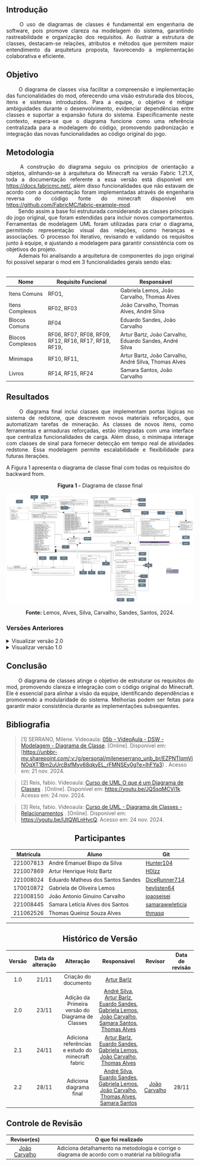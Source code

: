 ## Introdução 
<!--  
- **Apresente o tema do projeto ou estudo;**
- **Busque trazer referências no decorrer do texto;**
- Destaque a relevância do diagrama ou abordagem para a área de aplicação.
- Mencione brevemente os principais aspectos que serão abordados no documento.
-->
<div align="justify">&emsp;&emsp;
O uso de diagramas de classes é fundamental em engenharia de software, pois promove clareza na modelagem do sistema, garantindo rastreabilidade e organização dos requisitos. Ao ilustrar a estrutura de classes, destacam-se relações, atributos e métodos que permitem maior entendimento da arquitetura proposta, favorecendo a implementação colaborativa e eficiente.
</div>

## Objetivo
<!--  
- **Declare o que se pretende alcançar com o diagrama em projetos no geral; Busque referenciar!**
- **Declare o que se pretende alcançar com o diagrama para equipe neste contexto;**
- **Destaque os resultados esperados, como soluções para problemas, melhorias no entendimento ou suporte à tomada de decisões.**
-->
<div align="justify">&emsp;&emsp;
O diagrama de classes visa facilitar a compreensão e implementação das funcionalidades do mod, oferecendo uma visão estruturada dos blocos, itens e sistemas introduzidos. Para a equipe, o objetivo é mitigar ambiguidades durante o desenvolvimento, evidenciar dependências entre classes e suportar a expansão futura do sistema. Especificamente neste contexto, espera-se que o diagrama funcione como uma referência centralizada para a modelagem do código, promovendo padronização e integração das novas funcionalidades ao código original do jogo.
</div>

## Metodologia
<!--  
- **Explique o processo utilizado para desenvolver o trabalho. COMO foi feito?**
- **Descreva as ferramentas, técnicas ou referências utilizadas na construção do diagrama ou solução. Se houver alguma ferramenta específica determinada pela professora, a sugestão é usá-la sendo em qualquer etapa do processo. Podem começar com uma ferramenta que já são familiarizados e depois explorar outras ferramentas.**
- Se desejarem, podem citar os desafios encontrados seguindo a metodologia, propostas de melhoria, etc.
-->

<div align="justify">&emsp;&emsp;
A construção do diagrama seguiu os princípios de orientação a objetos, alinhando-se à arquitetura do Minecraft na versão Fabric 1.21.X, toda
a documentação referente a essa versão está disponível em <a href="https://docs.fabricmc.net/">https://docs.fabricmc.net/</a>, além disso
funcionalidades que não estavam de acordo com a documentação foram implementadas através de engenharia reversa do código fonte do minecraft
disponível em <a href="https://github.com/FabricMC/fabric-example-mod">https://github.com/FabricMC/fabric-example-mod</a>.
</div>
<div align="justify">&emsp;&emsp;
Sendo assim a base foi estruturada considerando as classes principais do jogo original, que foram estendidas para incluir novos comportamentos. Ferramentas de modelagem UML foram utilizadas para criar o diagrama, permitindo representação visual das relações, como heranças e associações. O processo foi iterativo, revisando e validando os requisitos junto à equipe, e ajustando a modelagem para garantir consistência com os objetivos do projeto.
</div>
<div align="justify">&emsp;&emsp;
Ademais foi analisando a arquitetura de componentes do jogo original foi possível separar o mod em 3 funcionalidades gerais sendo elas:
</div>
<br>
<div style="margin: 0 auto; width: fit-content;">

| **Nome**         | **Requisito Funcional**                               | **Responsável**                                         |
|------------------|-------------------------------------------------------|---------------------------------------------------------|
| Itens Comuns     | RFO1,                                                 | Gabriela Lemos, João Carvalho, Thomas Alves             |
| Itens Complexos  | RF02, RF03                                            | João Carvalho, Thomas Alves, André Silva                |
| Blocos Comuns    | RF04                                                  | Eduardo Sandes, João Carvalho                           |
| Blocos Complexos | RF06, RF07, RF08, RF09, RF12, RF16, RF17, RF18, RF19, | Artur Bartz, João Carvalho, Eduardo Sandes, André Silva |
| Minimapa         | RF10, RF11,                                           | Artur Bartz, João Carvalho, André Silva, Thomas Alves   |
| Livros           | RF14, RF15, RF24                                      | Samara Santos, João Carvalho                            |

</div>

## Resultados
<!--  
- **Apresente o produto final, como o diagrama ou solução desenvolvida.** 
- **Desenvolva ao menos um parágrafo referenciando a figura**
- **Adicione "Figura 1 - Título da Figura/Quadro/Tabela" acima e "Fonte: " abaixo dela**
- Destaque os pontos principais ou insights obtidos durante o processo.
- **APRESENTE AS VERSÕES DO DIAGRAMA!! Podem usar o formato abaixo para poluir menos a página**
-->


<div align="justify">&emsp;&emsp;
O diagrama final inclui classes que implementam portas lógicas no sistema de redstone, que descrevem novos materiais reforçados, que automatizam tarefas de mineração. As classes de novos itens, como ferramentas e armaduras reforçadas, estão integradas com uma interface que centraliza funcionalidades de carga. Além disso, o minimapa interage com classes de sinal para fornecer detecção em tempo real de atividades redstone. Essa modelagem permite escalabilidade e flexibilidade para futuras iterações.
</div>

A Figura 1 apresenta o diagrama de classe final com todas os requisitos do backward from.

<center><b>Figura 1 -</b> Diagrama de classe final</center>

![](https://raw.githubusercontent.com/UnBArqDsw2024-2/2024.2_G1_Logic_Thinkering_Entrega_02/refs/heads/main/assets/diagramaClasse/DCv3.0.png)

<center><b>Fonte:</b> Lemos, Alves, Silva, Carvalho, Sandes, Santos, 2024.</center>

### Versões Anteriores


<details>
<summary>Visualizar versão 2.0</summary>

### Versão 1.1

A Figura 2 e 3 apresenta o Diagrama de Classes dos itens comuns e complexos respectivamente.

<center><b>Figura 2 -</b> Diagrama de Classes de Itens comuns</center>

![](https://raw.githubusercontent.com/UnBArqDsw2024-2/2024.2_G1_Logic_Thinkering_Entrega_02/refs/heads/main/assets/diagramaClasse/DCv2.1.png)

<center><b>Fonte:</b> Lemos, Sandes, Carvalho, 2024.</center>

<br>

<center><b>Figura 3 -</b> Diagrama de Classes de Itens complexos</center>

![](https://raw.githubusercontent.com/UnBArqDsw2024-2/2024.2_G1_Logic_Thinkering_Entrega_02/refs/heads/main/assets/diagramaClasse/DCv2.0.png)

<center><b>Fonte:</b> Alves, 2024.</center>

</details>

<details>
<summary>Visualizar versão 1.0</summary>

### Versão 1.0

Primeiro rascunho do Diagrama de Classes pode ser vista na Figura 4.

<center><b>Figura 4 -</b> Diagrama de Classes versão 1.0</center>

![](https://raw.githubusercontent.com/UnBArqDsw2024-2/2024.2_G1_Logic_Thinkering_Entrega_02/refs/heads/main/assets/diagramaClasse/DCv1.0.png)

<center><b>Fonte:</b> Silva, Bartz, Sandes, Lemos, Carvalho, Santos, Alves, 2024.</center>

</details>

## Conclusão
<!--  
-   **Resuma os pontos principais do trabalho.**
-   **Avalie se os objetivos foram alcançados e o impacto do trabalho.**
-   **Apresente perspectivas para melhorias ou trabalhos futuros.**
-->


<div align="justify">&emsp;&emsp;
O diagrama de classes atinge o objetivo de estruturar os requisitos do mod, promovendo clareza e integração com o código original do Minecraft. Ele é essencial para alinhar a visão da equipe, identificando dependências e promovendo a modularidade do sistema. Melhorias podem ser feitas para garantir maior consistência durante as implementações subsequentes.
</div>

## Bibliografia 

> [1] SERRANO, Milene. Videoaula: [05b - VideoAula - DSW - Modelagem - Diagrama de Classe](https://unbbr-my.sharepoint.com/:v:/g/personal/mileneserrano_unb_br/EZPNTlqmVjNOqXT1Bm2uUrcBsfMyv68qkyEL_rFMNSEy0g?e=lhFYa3). [Online]. Disponível em: [https://unbbr-my.sharepoint.com/:v:/g/personal/mileneserrano_unb_br/EZPNTlqmVjNOqXT1Bm2uUrcBsfMyv68qkyEL_rFMNSEy0g?e=lhFYa3) . Acesso em: 21 nov. 2024.

> [2] Reis, fabio. Videoaula: [Curso de UML O que é um Diagrama de Classes](https://youtu.be/JQSsqMCVi1k) . [Online]. Disponível em: <https://youtu.be/JQSsqMCVi1k>. Acesso em: 24 nov. 2024.

> [3] Reis, fabio. Videoaula: [Curso de UML - Diagrama de Classes - Relacionamentos](https://youtu.be/IJtQWLnHvcQ) . [Online]. Disponível em: <https://youtu.be/IJtQWLnHvcQ>. Acesso em: 24 nov. 2024.

<center>

## Participantes

</center>

<!-- de preferência: em ordem alfabética, seguindo o exemplo: -->

<div style="margin: 0 auto; width: fit-content;">

| Matrícula | Aluno                             | Git                                                   |
|-----------|-----------------------------------|-------------------------------------------------------|
| 221007813 | André Emanuel Bispo da Silva      | [Hunter104](https://github.com/Hunter104)             |
| 221007869 | Artur Henrique Holz Bartz         | [H0lzz](https://github.com/H0lzz)                     |
| 221008024 | Eduardo Matheus dos Santos Sandes | [DiceRunner714](https://github.com/DiceRunner714)     |
| 170010872 | Gabriela de Oliveira Lemos        | [heylisten64](https://github.com/heylisten64)         |
| 221008150 | João Antonio Ginuino Carvalho     | [joaoseisei](https://github.com/joaoseisei)           |
| 221008445 | Samara Letícia Alves dos Santos   | [samarawwleticia](https://github.com/samarawwleticia) |
| 211062526 | Thomas Queiroz Souza Alves        | [thmasq](https://github.com/thmasq)                   |


</div>

---

<center>

## Histórico de Versão

</center>

<div style="margin: 0 auto; width: fit-content;">

| Versão | Data da alteração |                     Alteração                     |                                                                                                                                                                Responsável                                                                                                                                                                |                    Revisor                     | Data de revisão |
|:------:|:-----------------:|:-------------------------------------------------:|:-----------------------------------------------------------------------------------------------------------------------------------------------------------------------------------------------------------------------------------------------------------------------------------------------------------------------------------------:|:----------------------------------------------:|:---------------:|
|  1.0   |       21/11       |               Criação do documento                |                                                                                                                                                  [Artur Barlz](https://github.com/H0lzz)                                                                                                                                                  |                                                |                 |
|  2.0   |       23/11       | Adição da Primeira versão do Diagrama de Classes  | [André Silva](https://github.com/Hunter104), [Artur Barlz](https://github.com/H0lzz), [Euardo Sandes](https://github.com/DiceRunner714), [Gabriela Lemos](https://github.com/heylisten64), [João Carvalho](https://github.com/joaoseisei), [Samara Santos](https://github.com/samarawwleticia), [Thomas Alves](https://github.com/thmasq) |                                                |                 |
|  2.1   |       24/11       | Adiciona referências e estudo do minecraft fabric |                                                  [Artur Barlz](https://github.com/H0lzz), [Euardo Sandes](https://github.com/DiceRunner714), [Gabriela Lemos](https://github.com/heylisten64), [João Carvalho](https://github.com/joaoseisei), [Thomas Alves](https://github.com/thmasq)                                                  |                                                |                 |
|  2.2   |       28/11       |              Adiciona diagrama final              |                     [André Silva](https://github.com/Hunter104), [Euardo Sandes](https://github.com/DiceRunner714), [Gabriela Lemos](https://github.com/heylisten64), [João Carvalho](https://github.com/joaoseisei), [Thomas Alves](https://github.com/thmasq), [Samara Santos](https://github.com/samarawwleticia)                      | [João Carvalho](https://github.com/joaoseisei) |      28/11      |

</div>

## Controle de Revisão

|                  Revisor(es)                   |                                        O que foi realizado                                         |
|:----------------------------------------------:|:--------------------------------------------------------------------------------------------------:|
| [João Carvalho](https://github.com/joaoseisei) | Adiciona detalhamento na metodologia e corrige o diagrama de acordo com o matérial na bibliografia |
